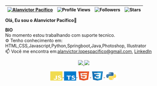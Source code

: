 | [![Alanvictor Pacífico](https://img.shields.io/badge/Alanvictor-Pacífico-<COLOR>.svg)](https://shields.io/) | ![Profile Views](https://komarev.com/ghpvc/?username=AlanvictorP&color=green) | ![Followers](https://img.shields.io/github/followers/AlanvictorP) | ![Stars](https://img.shields.io/github/stars/AlanvictorP?label=Profile%20Stars&logo=Profile%20stars&logoColor=g) |
--| --| --| --|


<b>Olá, Eu sou o Alanvictor Pacífico</b>👋<br>


<b>BIO</b><br>
 No momento estou trabalhando com suporte tecnico.<br>
⚙️ Tenho conhecimento em: HTML,CSS,Javascript,Python,Springboot,Java,Photoshop, Illustrator<br>
📫 Você me encontra em:alanvictor.lopespacifico@gmail.com,&nbsp;[LinkedIn](https://www.linkedin.com/in/alanvictor-pacifico-a3358753/)

<div align="center">
  <a href="https://github.com/AlanvictorP">
  <img height="180em" src="https://github-readme-stats.vercel.app/api?username=AlanvictorP&show_icons=true&theme=dracula&include_all_commits=true&count_private=true"/>
  <img height="180em" src="https://github-readme-stats.vercel.app/api/top-langs/?username=AlanvictorP&layout=compact&langs_count=7&theme=dracula"/>
</div>
<div align="center": style="display: inline_block"><br>
  <img align="center" alt="Rafa-Js" height="30" width="40" src="https://raw.githubusercontent.com/devicons/devicon/master/icons/javascript/javascript-plain.svg">
  <img align="center" alt="Rafa-Ts" height="30" width="40" src="https://raw.githubusercontent.com/devicons/devicon/master/icons/typescript/typescript-plain.svg">
  <img align="center" alt="Rafa-HTML" height="30" width="40" src="https://raw.githubusercontent.com/devicons/devicon/master/icons/html5/html5-original.svg">
  <img align="center" alt="Rafa-CSS" height="30" width="40" src="https://raw.githubusercontent.com/devicons/devicon/master/icons/css3/css3-original.svg">
  <img align="center" alt="Rafa-Python" height="30" width="40" src="https://raw.githubusercontent.com/devicons/devicon/master/icons/python/python-original.svg">

</div>
